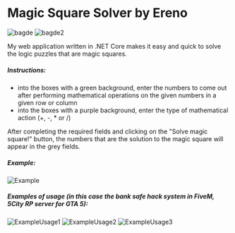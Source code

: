 # Magic Square Solver by Ereno
![bagde](https://img.shields.io/github/languages/top/ErenoGit/Magic-Squares-Solver) ![bagde2](https://img.shields.io/badge/.NET%20Core-6.0-blue)

My web application written in .NET Core makes it easy and quick to solve the logic puzzles that are magic squares.

##### Instructions:

- into the boxes with a green background, enter the numbers to come out after performing mathematical operations on the given numbers in a given row or column
- into the boxes with a purple background, enter the type of mathematical action (+, -, * or /)

After completing the required fields and clicking on the "Solve magic square!" button, the numbers that are the solution to the magic square will appear in the grey fields.

##### Example:

![Example](https://i.imgur.com/ytpPH6B.jpeg "Example")

##### Examples of usage (in this case the bank safe hack system in FiveM, 5City RP server for GTA 5):

![ExampleUsage1](https://i.imgur.com/LgA4yO8.jpeg "ExampleUsage1")
![ExampleUsage2](https://i.imgur.com/Ld60Mpo.jpeg "ExampleUsage2")
![ExampleUsage3](https://i.imgur.com/K9OTCW9.jpeg "ExampleUsage3")